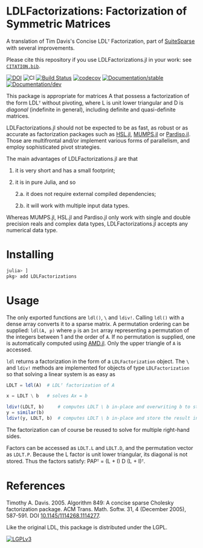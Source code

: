 # LDLFactorizations: Factorization of Symmetric Matrices

A translation of Tim Davis's Concise LDLᵀ Factorization, part of [SuiteSparse](http://faculty.cse.tamu.edu/davis/suitesparse.html) with several improvements.

Please cite this repository if you use LDLFactorizations.jl in your work: see [`CITATION.bib`](https://github.com/JuliaSmoothOptimizers/LDLFactorizations.jl/blob/master/CITATION.bib).

[![DOI](https://zenodo.org/badge/98073166.svg)](https://zenodo.org/badge/latestdoi/98073166)
![CI](https://github.com/JuliaSmoothOptimizers/LDLFactorizations.jl/workflows/CI/badge.svg?branch=master)
[![Build Status](https://api.cirrus-ci.com/github/JuliaSmoothOptimizers/LDLFactorizations.jl.svg)](https://cirrus-ci.com/github/JuliaSmoothOptimizers/LDLFactorizations.jl)
[![codecov](https://codecov.io/gh/JuliaSmoothOptimizers/LDLFactorizations.jl/branch/master/graph/badge.svg)](https://codecov.io/gh/JuliaSmoothOptimizers/LDLFactorizations.jl)
[![Documentation/stable](https://img.shields.io/badge/docs-stable-blue.svg)](https://JuliaSmoothOptimizers.github.io/LDLFactorizations.jl/stable)
[![Documentation/dev](https://img.shields.io/badge/docs-latest-blue.svg)](https://JuliaSmoothOptimizers.github.io/LDLFactorizations.jl/latest)

This package is appropriate for matrices A that possess a factorization of the
form LDLᵀ without pivoting, where L is unit lower triangular and D is *diagonal* (indefinite in general), including definite and quasi-definite matrices.

LDLFactorizations.jl should not be expected to be as fast, as robust or as accurate as factorization
packages such as [HSL.jl](https://github.com/JuliaSmoothOptimizers/HSL.jl), [MUMPS.jl](https://github.com/JuliaSmoothOptimizers/MUMPS.jl) or [Pardiso.jl](https://github.com/JuliaSparse/Pardiso.jl).
Those are multifrontal and/or implement various forms of parallelism, and
employ sophisticated pivot strategies.

The main advantages of LDLFactorizations.jl are that

1. it is very short and has a small footprint;
2. it is in pure Julia, and so

   2.a. it does not require external compiled dependencies;

   2.b. it will work with multiple input data types.

Whereas MUMPS.jl, HSL.jl and Pardiso.jl only work with single and double precision
reals and complex data types, LDLFactorizations.jl accepts any numerical data type.

# Installing

```julia
julia> ]
pkg> add LDLFactorizations
```

# Usage

The only exported functions are `ldl()`, `\` and `ldiv!`.
Calling `ldl()` with a dense array converts it to a sparse matrix.
A permutation ordering can be supplied: `ldl(A, p)` where `p` is an `Int`
array representing a permutation of the integers between 1 and the order
of `A`.
If no permutation is supplied, one is automatically computed using [AMD.jl](https://github.com/JuliaSmoothOptimizers/AMD.jl).
Only the upper triangle of `A` is accessed.

`ldl` returns a factorization in the form of a `LDLFactorization` object.
The `\` and `ldiv!` methods are implemented for objects of type `LDLFactorization` so that
solving a linear system is as easy as
```julia
LDLT = ldl(A)  # LDLᵀ factorization of A

x = LDLT \ b   # solves Ax = b

ldiv!(LDLT, b)     # computes LDLT \ b in-place and overwriting b to store the result
y = similar(b)
ldiv!(y, LDLT, b)  # computes LDLT \ b in-place and store the result in y
```
The factorization can of course be reused to solve for multiple right-hand
sides.

Factors can be accessed as `LDLT.L` and `LDLT.D`, and the permutation vector as `LDLT.P`.
Because the L factor is unit lower triangular, its diagonal is not stored.
Thus the factors satisfy: PAPᵀ = (L + I) D (L + I)ᵀ.

# References

Timothy A. Davis. 2005. Algorithm 849: A concise sparse Cholesky factorization package. ACM Trans. Math. Softw. 31, 4 (December 2005), 587-591. DOI [10.1145/1114268.1114277](http://dx.doi.org/10.1145/1114268.1114277).

Like the original LDL, this package is distributed under the LGPL.

[![LGPLv3](http://www.gnu.org/graphics/lgplv3-88x31.png)](http://www.gnu.org/licenses/lgpl.html "LGPLv3")
